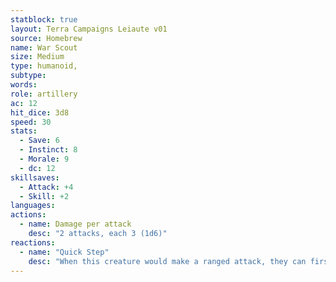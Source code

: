 ```yaml
---
statblock: true
layout: Terra Campaigns Leiaute v01
source: Homebrew
name: War Scout
size: Medium
type: humanoid,
subtype: 
words: 
role: artillery
ac: 12
hit_dice: 3d8
speed: 30
stats:
  - Save: 6
  - Instinct: 8
  - Morale: 9
  - dc: 12
skillsaves:
  - Attack: +4
  - Skill: +2
languages: 
actions:
  - name: Damage per attack
    desc: "2 attacks, each 3 (1d6)"
reactions:
  - name: "Quick Step"
    desc: "When this creature would make a ranged attack, they can first move 5 feet without provoking opportunity attacks. 1 pt."
---
```

